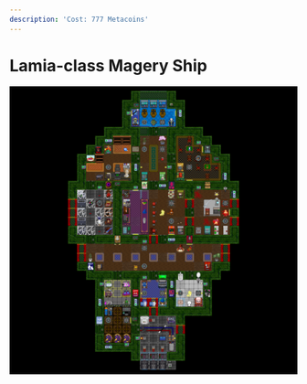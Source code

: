 ```yaml
---
description: 'Cost: 777 Metacoins'
---
```


# Lamia-class Magery Ship

![](<../../.gitbook/assets/image (35) (1).png>)

